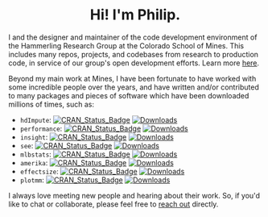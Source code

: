 <h1 align="center">Hi! I'm Philip.</h1>

<!--

<br/>

<p align="center">
  <a href="https://git.io/typing-svg"><img src="https://readme-typing-svg.herokuapp.com?font=Fira+Code&pause=1000&width=900&height=75&lines=Favorite+languages%3A+R%2C+Python%2C+Julia;Interests%3A+Data+Science%2C+Computational+Social+Science%2C+Machine+Learning;Reach+out+if+you'd+like+to+chat+or+collaborate!" alt="pdwaggoner" /></a>
</p>
<hr/>

-->

I and the designer and maintainer of the code development environment of the Hammerling Research Group at the Colorado School of Mines. This includes many repos, projects, and codebases from research to production code, in service of our group's open development efforts. Learn more [here](https://github.com/Hammerling-Research-Group). 

Beyond my main work at Mines, I have been fortunate to have worked with some incredible people over the years, and have written and/or contributed to many packages and pieces of software which have been downloaded millions of times, such as: 

  - `hdImpute`: [![CRAN_Status_Badge](https://www.r-pkg.org/badges/version/hdImpute)](http://cran.r-project.org/package=hdImpute) [![Downloads](https://cranlogs.r-pkg.org/badges/grand-total/hdImpute)](https://cran.r-project.org/package=hdImpute)
  - `performance`: [![CRAN_Status_Badge](https://www.r-pkg.org/badges/version/performance)](http://cran.r-project.org/package=performance) [![Downloads](https://cranlogs.r-pkg.org/badges/grand-total/performance)](https://cran.r-project.org/package=performance)
  - `insight`: [![CRAN_Status_Badge](https://www.r-pkg.org/badges/version/insight)](http://cran.r-project.org/package=insight) [![Downloads](https://cranlogs.r-pkg.org/badges/grand-total/insight)](https://cran.r-project.org/package=insight)
  - `see`: [![CRAN_Status_Badge](https://www.r-pkg.org/badges/version/see)](http://cran.r-project.org/package=see) [![Downloads](https://cranlogs.r-pkg.org/badges/grand-total/see)](https://cran.r-project.org/package=see)
  - `mlbstats`: [![CRAN_Status_Badge](https://www.r-pkg.org/badges/version/mlbstats)](http://cran.r-project.org/package=mlbstats) [![Downloads](https://cranlogs.r-pkg.org/badges/grand-total/mlbstats)](https://cran.r-project.org/package=mlbstats)
  - `amerika`: [![CRAN_Status_Badge](https://www.r-pkg.org/badges/version/amerika)](http://cran.r-project.org/package=amerika) [![Downloads](https://cranlogs.r-pkg.org/badges/grand-total/amerika)](https://cran.r-project.org/package=amerika)
  - `effectsize`: [![CRAN_Status_Badge](https://www.r-pkg.org/badges/version/effectsize)](http://cran.r-project.org/package=effectsize) [![Downloads](https://cranlogs.r-pkg.org/badges/grand-total/effectsize)](https://cran.r-project.org/package=effectsize)
  - `plotmm`: [![CRAN_Status_Badge](https://www.r-pkg.org/badges/version/plotmm)](http://cran.r-project.org/package=plotmm) [![Downloads](https://cranlogs.r-pkg.org/badges/grand-total/plotmm)](https://cran.r-project.org/package=plotmm)

I always love meeting new people and hearing about their work. So, if you'd like to chat or collaborate, please feel free to [reach out](https://pdwaggoner.github.io/) directly.
